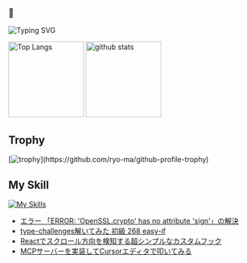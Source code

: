 ### 🫨

![Typing SVG](https://readme-typing-svg.herokuapp.com?font=Roboto&color=%2336BCF7&lines=Hi,+I'm+hikagami0210+I'm+a+Developer)

<!--
**hikagami0210/hikagami0210** is a ✨ _special_ ✨ repository because its `README.md` (this file) appears on your GitHub profile.

Here are some ideas to get you started:

- 🔭 I’m currently working on ...
- 🌱 I’m currently learning ...
- 👯 I’m looking to collaborate on ...
- 🤔 I’m looking for help with ...
- 💬 Ask me about ...
- 📫 How to reach me: ...
- 😄 Pronouns: ...
- ⚡ Fun fact: ...
-->

<!--[![My Qiita contributions](https://qiita-badge.apiapi.app/s/mono0926/contributions.svg)](http://qiita.com/mono0926) -->
<p align="left"> 
  <img alt="Top Langs" height="150px" src="https://github-readme-stats.vercel.app/api/top-langs/?username=hikagami0210&layout=compact&show_icons=true&theme=onedark" />
  <img alt="github stats" height="150px" src="https://github-readme-stats.vercel.app/api?username=hikagami0210&theme=onedark&show_icons=ture" />
</p>

## Trophy
[![trophy](https://github-profile-trophy.vercel.app/?username=hikagami0210&theme=onedark&rank=-C,-B,-?)](https://github.com/ryo-ma/github-profile-trophy)

## My Skill
[![My Skills](https://skillicons.dev/icons?i=flutter,dart,firebase,react,typescript)](https://skillicons.dev)

<!-- BLOG-POST-LIST:START -->
- [エラー 「ERROR: &#39;OpenSSL.crypto&#39; has no attribute &#39;sign&#39;」の解決](https://qiita.com/hikagami/items/ac22f06da03eb256f8f9)
- [type-challenges解いてみた 初級 268 easy-if](https://qiita.com/hikagami/items/96187a2b8512e56b59fb)
- [Reactでスクロール方向を検知する超シンプルなカスタムフック](https://qiita.com/hikagami/items/e2a43872f3b594e94449)
- [MCPサーバーを実装してCursorエディタで叩いてみる](https://qiita.com/hikagami/items/98a23f00e3c983f80858)
<!-- BLOG-POST-LIST:END -->
